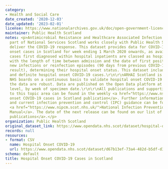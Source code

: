 ```yaml
---
category:
- Health and Social Care
date_created: '2020-12-03'
date_updated: '2023-02-01'
license: https://www.nationalarchives.gov.uk/doc/open-government-licence/version/3/
maintainer: Public Health Scotland
notes: <p>Antimicrobial Resistance and Healthcare Associated Infection (ARHAI) Scotland,
  part of National Services Scotland works closely with Public Health Scotland to
  deliver the COVID-19 response. This dataset provides data for COVID-19 hospital
  onset cases in Scotland for week ending 1 March 2020 onwards, as available.\r\n\r\nCOVID-19
  cases first diagnosed within hospital inpatients are classed as hospital onset COVID-19,
  with the length of time between admission and the date of first positive test of
  new infections or reinfection episodes (90 days from previous COVID-19 positive
  result), determining their hospital onset status. This dataset includes all probable
  and definite hospital onset COVID-19 cases.\r\n\r\nARHAI Scotland is working with
  NHS boards on a continuous basis to validate hospital onset COVID-19 cases to ensure
  the data are robust. Data are published on the Open Data platform at NHS Scotland
  level, by week of specimen date.\r\n\r\nAll publications and supporting material
  to this topic area can be found in the weekly <a href="https://www.nss.nhs.scot/antimicrobial-resistance-and-healthcare-associated-infection/data-and-intelligence/hospital-onset-covid-19/">Hospital
  onset COVID-19 cases in Scotland publication</a>. Further information on SARS-CoV-2
  and current infection prevention and control (IPC) guidance can be found in the
  <a href="https://www.nipcm.scot.nhs.uk/">National Infection Prevention and Control
  Manual</a>. The date of the next release can be found on our list of <a href="https://www.nss.nhs.scot/antimicrobial-resistance-and-healthcare-associated-infection/data-and-intelligence/forthcoming-publications/">forthcoming
  publications</a>.</p>
organization: Public Health Scotland
original_dataset_link: https://www.opendata.nhs.scot/dataset/hospital-onset-covid-19-cases-in-scotland
records: null
resources:
- format: CSV
  name: Hospital Onset COVID-19
  url: https://www.opendata.nhs.scot/dataset/d67b13ef-73a4-482d-b5df-d39d777540fd/resource/5acbccb1-e9d6-4ab2-a7ac-f3e4d378e7ec/download/2023-01-26_hospitalonsetcovid_opendata.csv
schema: default
title: Hospital Onset COVID-19 Cases in Scotland
---
```

